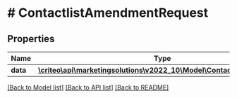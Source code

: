 # # ContactlistAmendmentRequest

## Properties

Name | Type | Description | Notes
------------ | ------------- | ------------- | -------------
**data** | [**\criteo\api\marketingsolutions\v2022_10\Model\ContactlistAmendment**](ContactlistAmendment.md) |  |

[[Back to Model list]](../../README.md#models) [[Back to API list]](../../README.md#endpoints) [[Back to README]](../../README.md)
